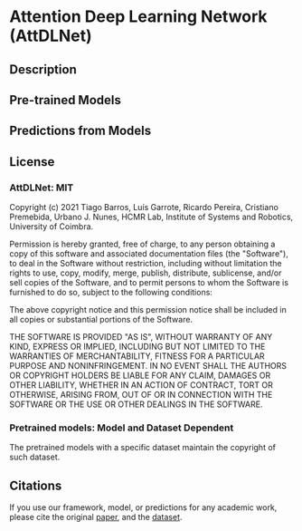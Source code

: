 # Attention Deep Learning Network (AttDLNet)


## Description



## Pre-trained Models

  
## Predictions from Models



## License

### AttDLNet: MIT

Copyright (c) 2021 Tiago Barros, Luís Garrote, Ricardo Pereira, Cristiano Premebida, Urbano J. Nunes,  HCMR Lab, Institute of Systems and Robotics, University of Coimbra.

Permission is hereby granted, free of charge, to any person obtaining a copy of this software and associated documentation files (the "Software"), to deal in the Software without restriction, including without limitation the rights to use, copy, modify, merge, publish, distribute, sublicense, and/or sell copies of the Software, and to permit persons to whom the Software is furnished to do so, subject to the following conditions:

The above copyright notice and this permission notice shall be included in all copies or substantial portions of the Software.

THE SOFTWARE IS PROVIDED "AS IS", WITHOUT WARRANTY OF ANY KIND, EXPRESS OR IMPLIED, INCLUDING BUT NOT LIMITED TO THE WARRANTIES OF MERCHANTABILITY, FITNESS FOR A PARTICULAR PURPOSE AND NONINFRINGEMENT. IN NO EVENT SHALL THE AUTHORS OR COPYRIGHT HOLDERS BE LIABLE FOR ANY CLAIM, DAMAGES OR OTHER LIABILITY, WHETHER IN AN ACTION OF CONTRACT, TORT OR OTHERWISE, ARISING FROM, OUT OF OR IN CONNECTION WITH THE SOFTWARE OR THE USE OR OTHER DEALINGS IN THE SOFTWARE.

### Pretrained models: Model and Dataset Dependent

The pretrained models with a specific dataset maintain the copyright of such dataset.

## Citations

If you use our framework, model, or predictions for any academic work, please cite the original [paper](), and the [dataset]().

```

```